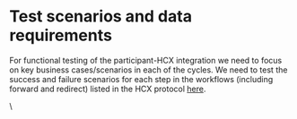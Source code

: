 # Test scenarios and data requirements

For functional testing of the participant-HCX integration we need to focus on key business cases/scenarios in each of the cycles. We need to test the success and failure scenarios for each step in the workflows (including forward and redirect) listed in the HCX protocol [here](https://docs.hcxprotocol.io/hcx-technical-specifications/open-protocol/key-components-building-blocks/exchange-protocol).

\
